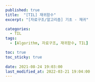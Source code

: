 ```yaml
---
published: true
title:  "[TIL] 재귀함수"
excerpt: "[자료구조/알고리즘] 기초 - 재귀"

categories:
  - TIL
tags:
  - [Algorithm, 자료구조, 재귀함수, TIL]

toc: true
toc_sticky: true
 
date: 2021-08-24 19:03:00
last_modified_at: 2022-03-21 19:04:00
---
```

<br>

## 
<br/>
<br/>